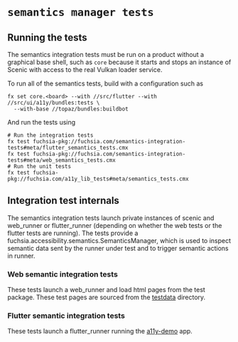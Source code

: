 # `semantics manager tests`

## Running the tests

The semantics integration tests must be run on a product without a graphical base shell,
such as `core` because it starts and stops an instance of Scenic with access to the real
Vulkan loader service.

To run all of the semantics tests, build with a configuration such as
```
fx set core.<board> --with //src/flutter --with //src/ui/a11y/bundles:tests \
  --with-base //topaz/bundles:buildbot
```

And run the tests using
```
# Run the integration tests
fx test fuchsia-pkg://fuchsia.com/semantics-integration-tests#meta/flutter_semantics_tests.cmx
fx test fuchsia-pkg://fuchsia.com/semantics-integration-tests#meta/web_semantics_tests.cmx
# Run the unit tests
fx test fuchsia-pkg://fuchsia.com/a11y_lib_tests#meta/semantics_tests.cmx
```

## Integration test internals

The semantics integration tests launch private instances of scenic and web\_runner or
flutter\_runner (depending on whether the web tests or the flutter tests are running).
The tests provide a fuchsia.accessibility.semantics.SemanticsManager, which is used to inspect
semantic data sent by the runner under test and to trigger semantic actions in runner.

### Web semantic integration tests

These tests launch a web\_runner and load html pages from the test package.  These test pages are
sourced from the [testdata](/src/ui/a11y/lib/semantics/tests/testdata) directory.

### Flutter semantic integration tests

These tests launch a flutter\_runner running the [a11y-demo](/src/ui/a11y/bin/demo) app.
